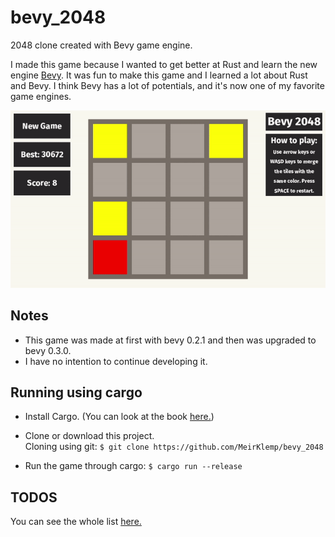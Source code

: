 # bevy_2048
2048 clone created with Bevy game engine.

I made this game because I wanted to get better at Rust and learn the new engine [Bevy](https://bevyengine.org/).
It was fun to make this game and I learned a lot about Rust and Bevy.
I think Bevy has a lot of potentials, and it's now one of my favorite game engines.

![Preview of the game](./preview.gif)

## Notes
- This game was made at first with bevy 0.2.1 and then was upgraded to bevy 0.3.0.
- I have no intention to continue developing it.

## Running using cargo
- Install Cargo. (You can look at the book [here.](https://doc.rust-lang.org/cargo/getting-started/installation.html))

- Clone or download this project.</br>
Cloning using git: `$ git clone https://github.com/MeirKlemp/bevy_2048`

- Run the game through cargo: `$ cargo run --release`

## TODOS
You can see the whole list [here.](./TODO.md)